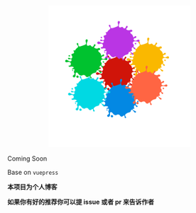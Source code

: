 <p align="center">
  <img width="320" src="./docs/.vuepress/public/home.jpg">
</p>

Coming Soon

Base on `vuepress`


**本项目为个人博客**

**如果你有好的推荐你可以提 issue 或者 pr 来告诉作者**